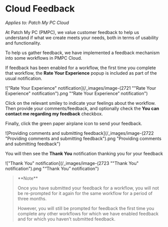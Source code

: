 # Cloud Feedback

_Applies to: Patch My PC Cloud_

At Patch My PC (PMPC), we value customer feedback to help us understand if what we create meets your needs, both in terms of usability and functionality.

To help us gather feedback, we have implemented a feedback mechanism into some workflows in PMPC Cloud.

If feedback has been enabled for a workflow, the first time you complete that workflow, the **Rate Your Experience** popup is included as part of the usual notification.

!["Rate Your Experience" notification](/_images/image-(2721 "\"Rate Your Experience\" notification").png "“Rate Your Experience” notification")

Click on the relevant smiley to indicate your feelings about the workflow. Then provide your comments/feedback, and optionally check the **You can contact me regarding my feedback** checkbox.

Finally, click the green paper airplane icon to send your feedback.

![Providing comments and submitting feedback](/_images/image-(2722 "Providing comments and submitting feedback").png "Providing comments and submitting feedback")

You will then see the **Thank You** notification thanking you for your feedback

!["Thank You" notification](/_images/image-(2723 "\"Thank You\" notification").png "“Thank You” notification")

<blockquote class="wp-block-quote">
<p>**Note**</p>
<p>Once you have submitted your feedback for a workflow, you will not be re-prompted for it again for the same workflow for a period of three months.</p>
<p>However, you will still be prompted for feedback the first time you complete any other workflows for which we have enabled feedback and for which you haven’t submitted feedback.</p>
</blockquote>
